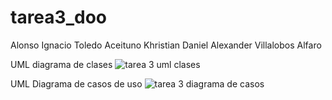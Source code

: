 # tarea3_doo

Alonso Ignacio Toledo Aceituno
Khristian Daniel Alexander Villalobos Alfaro

UML diagrama de clases
![tarea 3 uml clases](https://github.com/user-attachments/assets/158ef159-f5cd-4663-b6f5-fed72acf4bf5)

UML Diagrama de casos de uso
![tarea 3 diagrama de casos](https://github.com/user-attachments/assets/a83459a4-943e-4378-a2ce-11809b365d9c)
